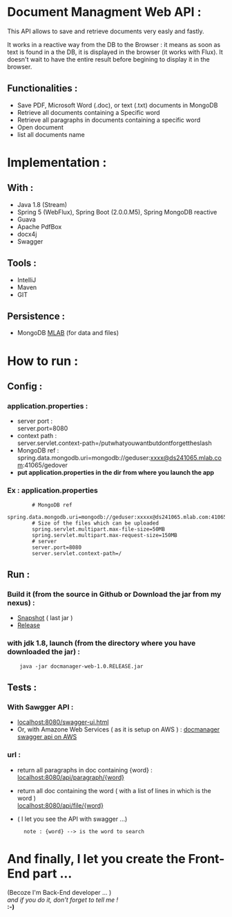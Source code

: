 # Document Managment Web API :
This API allows to save and retrieve documents very easly and fastly.

It works in a reactive way from the DB to the Browser : 
it means as soon as text is found in a the DB, it is displayed in the browser (it works with Flux). It doesn't wait to have the entire result before begining to display it in the browser.

## Functionalities :
- Save PDF, Microsoft Word (.doc), or text (.txt) documents in MongoDB
- Retrieve all documents containing a Specific word
- Retrieve all paragraphs in documents containing a specific word
- Open document
- list all documents name

# Implementation :
 
## With :
- Java 1.8 (Stream)
- Spring 5 (WebFlux), Spring Boot (2.0.0.M5), Spring MongoDB reactive
- Guava
- Apache PdfBox
- docx4j
- Swagger

## Tools :
- IntelliJ
- Maven
- GIT

## Persistence :
 - MongoDB <a href="https://mlab.com/welcome/" target="_blank">MLAB</a> (for data and files)
 
# How to run :

## Config :

### application.properties :
- server port :<br>
	server.port=8080
- context path :<br>
	server.servlet.context-path=/putwhatyouwantbutdontforgettheslash
- MongoDB ref :<br>
	spring.data.mongodb.uri=mongodb://geduser:xxxx@ds241065.mlab.com:41065/gedover
- <b>put application.properties in the dir from where you launch the app</b>
### Ex : application.properties
 			# MongoDB ref
 			spring.data.mongodb.uri=mongodb://geduser:xxxxx@ds241065.mlab.com:41065/gedover
 			# Size of the files which can be uploaded
			spring.servlet.multipart.max-file-size=50MB
			spring.servlet.multipart.max-request-size=150MB
			# server
			server.port=8080
			server.servlet.context-path=/

## Run :
### Build it (from the source in Github or Download the jar from my nexus) :
- <a href="http://182-193-28-81.ftth.cust.kwaoo.net:8081/nexus/content/repositories/snapshots/com/pat/ged/docmanager-web/1.0-SNAPSHOT/" target="_blank">Snapshot</a> ( last jar )
- <a href="http://182-193-28-81.ftth.cust.kwaoo.net:8081/nexus/content/repositories/releases/com/pat/ged/docmanager-web/1.0.RELEASE/docmanager-web-1.0.RELEASE.jar" target="_blank">Release</a>
### with jdk 1.8, launch (from the directory where you have downloaded the jar) :
		java -jar docmanager-web-1.0.RELEASE.jar

## Tests :	
	
### With Sawgger API :
- <a href="http://localhost:8080/swagger-ui.html" target="_blank">localhost:8080/swagger-ui.html</a>
- Or, with Amazone Web Services ( as it is setup on AWS ) :
	<a href="http://patdesch.eu-central-1.elasticbeanstalk.com/swagger-ui.html" target="_blank">docmanager swagger api on AWS</a>

### url : 
		
- return all paragraphs in doc containing {word} :<br>
	<a href="http://localhost:8080/api/paragraph/{word}" target="_blank">localhost:8080/api/paragraph/{word}</a>
- return all doc containing the  word ( with a list of lines in which is the word )<br>
	<a href="http://localhost:8080/api/file/{word}" target="_blank">localhost:8080/api/file/{word}</a>
- ( I let you see the API with swagger ...)

        note : {word} --> is the word to search	
# And finally, I let you create the Front-End part ...
(Becoze I'm Back-End developer ... )  <br>
<i>and if you do it, don't forget to tell me !</i><br>
<b>:-)</b>

	
	
